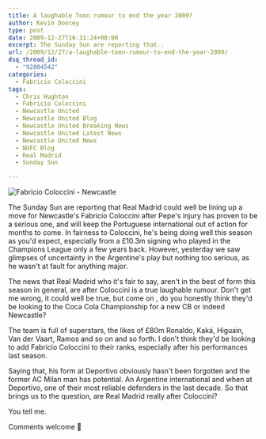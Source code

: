 ```yaml
---
title: A laughable Toon rumour to end the year 2009?
author: Kevin Doocey
type: post
date: 2009-12-27T16:31:24+00:00
excerpt: The Sunday Sun are reporting that..
url: /2009/12/27/a-laughable-toon-rumour-to-end-the-year-2009/
dsq_thread_id:
  - "92804542"
categories:
  - Fabricio Coloccini
tags:
  - Chris Hughton
  - Fabricio Coloccini
  - Newcastle United
  - Newcastle United Blog
  - Newcastle United Breaking News
  - Newcastle United Latest News
  - Newcastle United News
  - NUFC Blog
  - Real Madrid
  - Sunday Sun

---
```

![Fabricio Coloccini - Newcastle](http://static.guim.co.uk/sys-images/Football/Clubs/Club_Home/2009/9/13/1252855277993/Fabrizio-Coloccini-Newcas-001.jpg)

The Sunday Sun are reporting that Real Madrid could well be lining up a move for Newcastle's Fabricio Coloccini after Pepe's injury has proven to be a serious one, and will keep the Portuguese international out of action for months to come. In fairness to Coloccini, he's being doing well this season as you'd expect, especially from a £10.3m signing who played in the Champions  League only a few years back. However, yesterday we saw glimpses of uncertainty in the Argentine's play but nothing too serious, as he wasn't at fault for anything major.

The news that Real Madrid who it's fair to say, aren't in the best of form this season in general, are after Coloccini is a true laughable rumour. Don't get me wrong, it could well be true, but come on , do you honestly think they'd be looking to the Coca Cola Championship for a new CB or indeed Newcastle?

The team is full of superstars, the likes of £80m Ronaldo, Kaká, Higuain, Van der Vaart, Ramos and so on and so forth. I don't think they'd be looking to add Fabricio Coloccini to their ranks, especially after his performances last season.

Saying that, his form at Deportivo obviously hasn't been forgotten and the former AC Milan man has potential. An Argentine international and when at Deportivo, one of their most reliable defenders in the last decade. So that brings us to the question, are Real Madrid really after Coloccini?

You tell me.

Comments welcome 🙂
